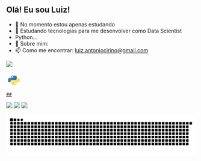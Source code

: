 ## Olá! Eu sou Luiz!

- 🔭 No momento estou apenas estudando
- 🌱 Estudando tecnologias para me desenvolver como Data Scientist
- Python...
- 💬 Sobre mim: 
- 📫 Como me encontrar: luiz.antoniocirino@gmail.com

<div>
  <a href="https://github.com/cirinoluiz">
  <img height="180em" src="https://github-readme-stats.vercel.app/api?username=cirinoluiz&show_icons=true&theme=tokyonight&include_all_commits=true&count_private=true"/>
</div>
  
<div style="display: inline_block"><br>
  <img align="center" alt="Rafa-Python" height="30" width="40" src="https://raw.githubusercontent.com/devicons/devicon/master/icons/python/python-original.svg">
</div>
  
    ##
 
<div> 
  <a href="https://instagram.com/cirinoluizz" target="_blank"><img src="https://img.shields.io/badge/-Instagram-%23E4405F?style=for-the-badge&logo=instagram&logoColor=white" target="_blank"></a>
  <a href = "mailto:contatoluizcirino@gmail.com"><img src="https://img.shields.io/badge/-Gmail-%23333?style=for-the-badge&logo=gmail&logoColor=white" target="_blank"></a>
  <a href="https://www.linkedin.com/in/cirinoaluiz/" target="_blank"><img src="https://img.shields.io/badge/-LinkedIn-%230077B5?style=for-the-badge&logo=linkedin&logoColor=white" target="_blank"></a> 
 
  ![Snake animation](https://github.com/cirinoluiz/cirinoluiz/blob/output/github-contribution-grid-snake.svg)
 
</div>
